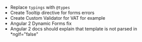 - Replace `typings` with `@types`
- Create Tooltip directive for forms errors
- Create Custom Validator for VAT for example
- Angular 2 Dynamic Forms fix
- Angular 2 docs should explain that template is not parsed in *ngIf="false"
